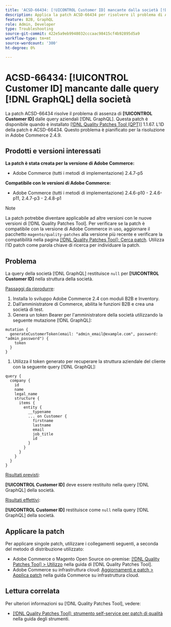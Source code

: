 ```yaml
---
title: 'ACSD-66434: [!UICONTROL Customer ID] mancante dalla società [!DNL GraphQL] query'
description: Applica la patch ACSD-66434 per risolvere il problema di Adobe Commerce per cui [!UICONTROL Customer ID] non è presente nelle query dell'azienda [!DNL GraphQL] .
feature: B2B, GraphQL
role: Admin, Developer
type: Troubleshooting
source-git-commit: 422e5a9eb9948032cccaac98415cf4b92895d5a9
workflow-type: tm+mt
source-wordcount: '300'
ht-degree: 0%

---
```



# ACSD-66434: [!UICONTROL Customer ID] mancante dalle query [!DNL GraphQL] della società

La patch ACSD-66434 risolve il problema di assenza di **[!UICONTROL Customer ID]** dalle query aziendali [!DNL GraphQL]. Questa patch è disponibile quando è installato [[!DNL Quality Patches Tool (QPT)]](/help/tools/quality-patches-tool/quality-patches-tool-to-self-serve-quality-patches.md) 1.1.67. L’ID della patch è ACSD-66434. Questo problema è pianificato per la risoluzione in Adobe Commerce 2.4.9.

## Prodotti e versioni interessati

**La patch è stata creata per la versione di Adobe Commerce:**

* Adobe Commerce (tutti i metodi di implementazione) 2.4.7-p5

**Compatibile con le versioni di Adobe Commerce:**

* Adobe Commerce (tutti i metodi di implementazione) 2.4.6-p10 - 2.4.6-p11, 2.4.7-p3 - 2.4.8-p1

>[!NOTE]
>
>La patch potrebbe diventare applicabile ad altre versioni con le nuove versioni di [!DNL Quality Patches Tool]. Per verificare se la patch è compatibile con la versione di Adobe Commerce in uso, aggiornare il pacchetto `magento/quality-patches` alla versione più recente e verificare la compatibilità nella pagina [[!DNL Quality Patches Tool]: Cerca patch](https://experienceleague.adobe.com/tools/commerce-quality-patches/index.html). Utilizza l’ID patch come parola chiave di ricerca per individuare la patch.

## Problema

La query della società [!DNL GraphQL] restituisce `null` per **[!UICONTROL Customer ID]** nella struttura della società.

<u>Passaggi da riprodurre</u>:

1. Installa lo sviluppo Adobe Commerce 2.4 con moduli B2B e Inventory.
1. Dall’amministratore di Commerce, abilita le funzioni B2B e crea una società di test.
1. Genera un token Bearer per l&#39;amministratore della società utilizzando la seguente mutazione [!DNL GraphQL]:

```
mutation {
  generateCustomerToken(email: "admin_email@example.com", password: "admin_password") {
    token
  }
}
```

1. Utilizza il token generato per recuperare la struttura aziendale del cliente con la seguente query [!DNL GraphQL]:

```
query {
  company {
    id
    name
    legal_name
    structure {
      items {
        entity {
          __typename
          ... on Customer {
            firstname
            lastname
            email
            job_title
            id
          }
        }
      }
    }
  }
}
```

<u>Risultati previsti</u>:

**[!UICONTROL Customer ID]** deve essere restituito nella query [!DNL GraphQL] della società.

<u>Risultati effettivi</u>:

**[!UICONTROL Customer ID]** restituisce come `null` nella query [!DNL GraphQL] della società.

## Applicare la patch

Per applicare singole patch, utilizzare i collegamenti seguenti, a seconda del metodo di distribuzione utilizzato:

* Adobe Commerce o Magento Open Source on-premise: [[!DNL Quality Patches Tool] > Utilizzo](/help/tools/quality-patches-tool/usage.md) nella guida di [!DNL Quality Patches Tool].
* Adobe Commerce su infrastruttura cloud: [Aggiornamenti e patch > Applica patch](https://experienceleague.adobe.com/docs/commerce-cloud-service/user-guide/develop/upgrade/apply-patches.html) nella guida Commerce su infrastruttura cloud.

## Lettura correlata

Per ulteriori informazioni su [!DNL Quality Patches Tool], vedere:

* [[!DNL Quality Patches Tool]: strumento self-service per patch di qualità](/help/tools/quality-patches-tool/quality-patches-tool-to-self-serve-quality-patches.md) nella guida degli strumenti.
